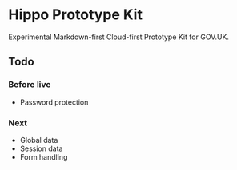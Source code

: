 # Hippo Prototype Kit

Experimental Markdown-first Cloud-first Prototype Kit for GOV.UK.

## Todo

### Before live
- Password protection

### Next
- Global data
- Session data
- Form handling